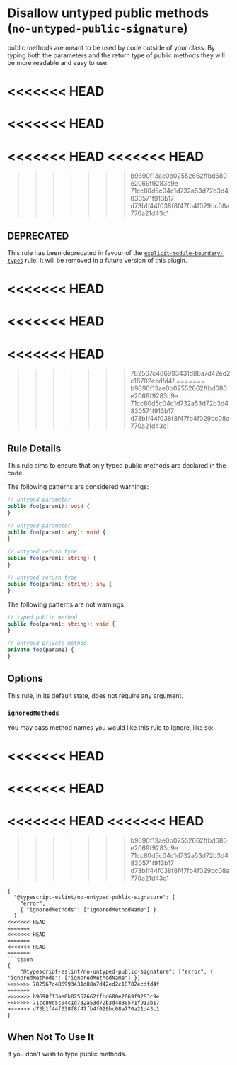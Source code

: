 # Disallow untyped public methods (`no-untyped-public-signature`)

public methods are meant to be used by code outside of your class. By typing both the parameters and the return type of public methods they will be more readable and easy to use.

<<<<<<< HEAD
=======
<<<<<<< HEAD
=======
<<<<<<< HEAD
<<<<<<< HEAD
=======
>>>>>>> b9690f13ae0b02552662ffbd680e2069f9283c9e
>>>>>>> 71cc80d5c04c1d732a53d72b3d4830571f913b17
>>>>>>> d73b1f44f038f8f47fb4f029bc08a770a21d43c1
## DEPRECATED

This rule has been deprecated in favour of the [`explicit-module-boundary-types`](./explicit-module-boundary-types.md) rule.
It will be removed in a future version of this plugin.

<<<<<<< HEAD
=======
<<<<<<< HEAD
=======
<<<<<<< HEAD
=======
>>>>>>> 782567c486993431d88a7d42ed2c18702ecdfd4f
=======
>>>>>>> b9690f13ae0b02552662ffbd680e2069f9283c9e
>>>>>>> 71cc80d5c04c1d732a53d72b3d4830571f913b17
>>>>>>> d73b1f44f038f8f47fb4f029bc08a770a21d43c1
## Rule Details

This rule aims to ensure that only typed public methods are declared in the code.

The following patterns are considered warnings:

```ts
// untyped parameter
public foo(param1): void {
}

// untyped parameter
public foo(param1: any): void {
}

// untyped return type
public foo(param1: string) {
}

// untyped return type
public foo(param1: string): any {
}
```

The following patterns are not warnings:

```ts
// typed public method
public foo(param1: string): void {
}

// untyped private method
private foo(param1) {
}
```

## Options

This rule, in its default state, does not require any argument.

### `ignoredMethods`

You may pass method names you would like this rule to ignore, like so:

<<<<<<< HEAD
=======
<<<<<<< HEAD
=======
<<<<<<< HEAD
<<<<<<< HEAD
=======
>>>>>>> b9690f13ae0b02552662ffbd680e2069f9283c9e
>>>>>>> 71cc80d5c04c1d732a53d72b3d4830571f913b17
>>>>>>> d73b1f44f038f8f47fb4f029bc08a770a21d43c1
```jsonc
{
  "@typescript-eslint/no-untyped-public-signature": [
    "error",
    { "ignoredMethods": ["ignoredMethodName"] }
  ]
<<<<<<< HEAD
=======
<<<<<<< HEAD
=======
<<<<<<< HEAD
=======
```cjson
{
    "@typescript-eslint/no-untyped-public-signature": ["error", { "ignoredMethods": ["ignoredMethodName"] }]
>>>>>>> 782567c486993431d88a7d42ed2c18702ecdfd4f
=======
>>>>>>> b9690f13ae0b02552662ffbd680e2069f9283c9e
>>>>>>> 71cc80d5c04c1d732a53d72b3d4830571f913b17
>>>>>>> d73b1f44f038f8f47fb4f029bc08a770a21d43c1
}
```

## When Not To Use It

If you don't wish to type public methods.
